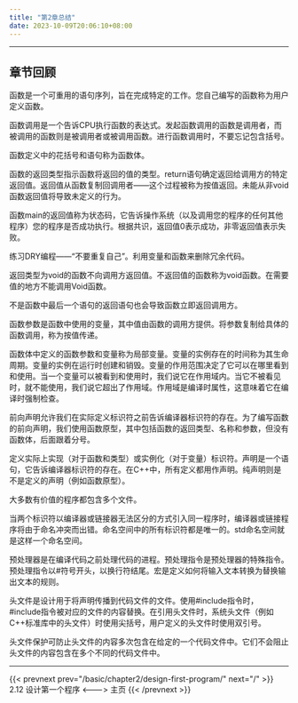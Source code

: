 ```yaml
---
title: "第2章总结"
date: 2023-10-09T20:06:10+08:00
---
```


***
## 章节回顾

函数是一个可重用的语句序列，旨在完成特定的工作。您自己编写的函数称为用户定义函数。

函数调用是一个告诉CPU执行函数的表达式。发起函数调用的函数是调用者，而被调用的函数则是被调用者或被调用函数。进行函数调用时，不要忘记包含括号。

函数定义中的花括号和语句称为函数体。

函数的返回类型指示函数将返回的值的类型。return语句确定返回给调用方的特定返回值。返回值从函数复制回调用者——这个过程被称为按值返回。未能从非void函数返回值将导致未定义的行为。

函数main的返回值称为状态码，它告诉操作系统（以及调用您的程序的任何其他程序）您的程序是否成功执行。根据共识，返回值0表示成功，非零返回值表示失败。

练习DRY编程——“不要重复自己”。利用变量和函数来删除冗余代码。

返回类型为void的函数不向调用方返回值。不返回值的函数称为void函数。在需要值的地方不能调用Void函数。

不是函数中最后一个语句的返回语句也会导致函数立即返回调用方。

函数参数是函数中使用的变量，其中值由函数的调用方提供。将参数复制给具体的函数调用，称为按值传递。

函数体中定义的函数参数和变量称为局部变量。变量的实例存在的时间称为其生命周期。变量的实例在运行时创建和销毁。变量的作用范围决定了它可以在哪里看到和使用。当一个变量可以被看到和使用时，我们说它在作用域内。当它不被看见时，就不能使用，我们说它超出了作用域。作用域是编译时属性，这意味着它在编译时强制检查。

前向声明允许我们在实际定义标识符之前告诉编译器标识符的存在。为了编写函数的前向声明，我们使用函数原型，其中包括函数的返回类型、名称和参数，但没有函数体，后面跟着分号。

定义实际上实现（对于函数和类型）或实例化（对于变量）标识符。声明是一个语句，它告诉编译器标识符的存在。在C++中，所有定义都用作声明。纯声明则是不是定义的声明（例如函数原型）。

大多数有价值的程序都包含多个文件。

当两个标识符以编译器或链接器无法区分的方式引入同一程序时，编译器或链接程序将由于命名冲突而出错。命名空间中的所有标识符都是唯一的。std命名空间就是这样一个命名空间。

预处理器是在编译代码之前处理代码的进程。预处理指令是预处理器的特殊指令。预处理指令以#符号开头，以换行符结尾。宏是定义如何将输入文本转换为替换输出文本的规则。

头文件是设计用于将声明传播到代码文件的文件。使用#include指令时，#include指令被对应的文件的内容替换。在引用头文件时，系统头文件（例如C++标准库中的头文件）时使用尖括号，用户定义的头文件时使用双引号。

头文件保护可防止头文件的内容多次包含在给定的一个代码文件中。它们不会阻止头文件的内容包含在多个不同的代码文件中。

***

{{< prevnext prev="/basic/chapter2/design-first-program/" next="/" >}}
2.12 设计第一个程序
<--->
主页
{{< /prevnext >}}
